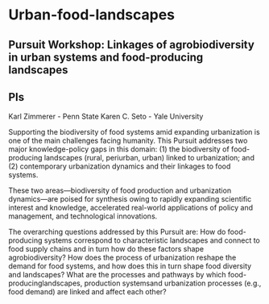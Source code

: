 # Urban-food-landscapes
## Pursuit Workshop: Linkages of agrobiodiversity in urban systems and food-producing landscapes

## PIs
Karl Zimmerer - Penn State 
Karen C. Seto - Yale University

Supporting the biodiversity of food systems amid expanding urbanization is one of the main challenges facing humanity. This Pursuit addresses two major knowledge-policy gaps in this domain: 
(1) the biodiversity of food-producing landscapes (rural, periurban, urban) linked to urbanization; and 
(2) contemporary urbanization dynamics and their linkages to food systems. 

These two areas—biodiversity of food production and urbanization dynamics—are poised for synthesis owing to rapidly expanding scientific interest and knowledge, accelerated real-world applications of policy and management, and technological innovations.

The overarching questions addressed by this Pursuit are: How do food-producing systems correspond to characteristic landscapes and connect to food supply chains and in turn how do these factors shape agrobiodiversity? How does the process of urbanization reshape the demand for food systems, and how does this in turn shape food diversity and landscapes? What are the processes and pathways by which food-producinglandscapes, production systemsand urbanization processes (e.g., food demand) are linked and affect each other?
